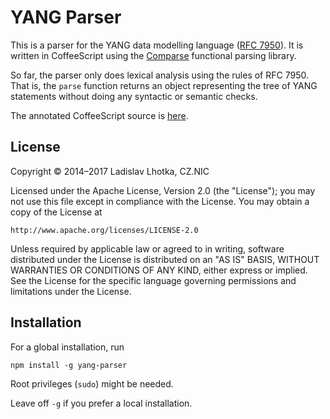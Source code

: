 YANG Parser
===========

This is a parser for the YANG data modelling language ([RFC 7950](http://tools.ietf.org/html/rfc7950)). It is written in CoffeeScript using the [Comparse](https://www.npmjs.com/package/comparse) functional parsing library.

So far, the parser only does lexical analysis using the rules of RFC 7950. That is, the `parse` function returns an object representing the tree of YANG statements without doing any syntactic or semantic checks.

The annotated CoffeeScript source is [here](https://github.com/llhotka/yang-parser-coffee/wiki/yang_parser).

License
-------

Copyright © 2014–2017 Ladislav Lhotka, CZ.NIC

Licensed under the Apache License, Version 2.0 (the "License");
you may not use this file except in compliance with the License.
You may obtain a copy of the License at

    http://www.apache.org/licenses/LICENSE-2.0

Unless required by applicable law or agreed to in writing, software
distributed under the License is distributed on an "AS IS" BASIS,
WITHOUT WARRANTIES OR CONDITIONS OF ANY KIND, either express or implied.
See the License for the specific language governing permissions and
limitations under the License.


Installation
------------

For a global installation, run

    npm install -g yang-parser

Root privileges (`sudo`) might be needed.

Leave off `-g` if you prefer a local installation.

